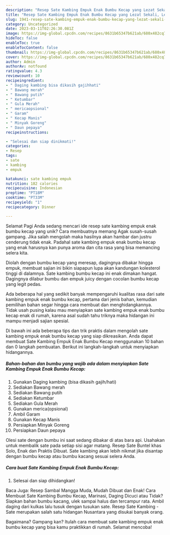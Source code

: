 ```yaml
---
description: "Resep Sate Kambing Empuk Enak Bumbu Kecap yang Lezat Sekali, Lezat"
title: "Resep Sate Kambing Empuk Enak Bumbu Kecap yang Lezat Sekali, Lezat"
slug: 1941-resep-sate-kambing-empuk-enak-bumbu-kecap-yang-lezat-sekali-lezat
category: Uncategorized
date: 2023-03-11T02:26:30.081Z
image: https://img-global.cpcdn.com/recipes/8631b65347b621ab/680x482cq70/sate-kambing-empuk-enak-bumbu-kecap-foto-resep-utama.jpg
hideToc: false
enableToc: true
enableTocContent: false
thumbnail: https://img-global.cpcdn.com/recipes/8631b65347b621ab/680x482cq70/sate-kambing-empuk-enak-bumbu-kecap-foto-resep-utama.jpg
cover: https://img-global.cpcdn.com/recipes/8631b65347b621ab/680x482cq70/sate-kambing-empuk-enak-bumbu-kecap-foto-resep-utama.jpg
author: Admin
authorAv: notfound
ratingvalue: 4.3
reviewcount: 10
recipeingredient:
- " Daging kambing bisa dikasih gajihhati"
- " Bawang merah"
- " Bawang putih"
- " Ketumbar"
- " Gula Merah"
- " mericaopsional"
- " Garam"
- " Kecap Manis"
- " Minyak Goreng"
- " Daun pepaya"
recipeinstructions:

- "Selesai dan siap dinikmati!"
categories:
- Resep
tags:
- sate
- kambing
- empuk

katakunci: sate kambing empuk 
nutrition: 182 calories
recipecuisine: Indonesian
preptime: "PT18M"
cooktime: "PT33M"
recipeyield: "1"
recipecategory: Dinner

---
```



Selamat Pagi Anda sedang mencari ide resep sate kambing empuk enak bumbu kecap yang unik? Cara membuatnya memang Agak susah-susah gampang. Jika salah mengolah maka hasilnya akan hambar dan justru cenderung tidak enak. Padahal sate kambing empuk enak bumbu kecap yang enak harusnya kan punya aroma dan cita rasa yang bisa memancing selera kita.


Diolah dengan bumbu kecap yang meresap, dagingnya dibakar hingga empuk, membuat sajian ini bikin siapapun lupa akan kandungan kolesterol tinggi di dalamnya. Sate kambing bumbu kecap ini enak dimakan hangat. Dagingnya dilabur bumbu dan empuk juicy dengan cocolan bumbu kecap yang legit pedas.

Ada beberapa hal yang sedikit banyak mempengaruhi kualitas rasa dari sate kambing empuk enak bumbu kecap, pertama dari jenis bahan, kemudian pemilihan bahan segar hingga cara membuat dan menghidangkannya. Tidak usah pusing kalau mau menyiapkan sate kambing empuk enak bumbu kecap enak di rumah, karena asal sudah tahu triknya maka hidangan ini mampu menjadi sajian spesial.


Di bawah ini ada beberapa tips dan trik praktis dalam mengolah sate kambing empuk enak bumbu kecap yang siap dikreasikan. Anda dapat membuat Sate Kambing Empuk Enak Bumbu Kecap menggunakan 10 bahan dan 0 langkah pembuatan. Berikut ini langkah-langkah untuk menyiapkan hidangannya.

<!--inarticleads1-->

##### Bahan-bahan dan bumbu yang wajib ada dalam menyiapkan Sate Kambing Empuk Enak Bumbu Kecap:

1. Gunakan  Daging kambing (bisa dikasih gajih/hati)
1. Sediakan  Bawang merah
1. Sediakan  Bawang putih
1. Sediakan  Ketumbar
1. Sediakan  Gula Merah
1. Gunakan  merica(opsional)
1. Ambil  Garam
1. Gunakan  Kecap Manis
1. Persiapkan  Minyak Goreng
1. Persiapkan  Daun pepaya


Olesi sate dengan bumbu ini saat sedang dibakar di atas bara api. Usahakan untuk membalik sate pada setiap sisi agar matang. Resep Sate Buntel khas Solo, Enak dan Praktis Dibuat. Sate kambing akan lebih nikmat jika disantap dengan bumbu kecap atau bumbu kacang sesuai selera Anda. 

<!--inarticleads2-->

##### Cara buat Sate Kambing Empuk Enak Bumbu Kecap:


1. Selesai dan siap dihidangkan!

Baca Juga: Resep Sambal Mangga Muda, Mudah Dibuat dan Enak! Cara Membuat Sate Kambing Bumbu Kecap, Marinasi, Daging Dicuci atau Tidak? Siapkan bahan bumbu kacang, ulek sampai halus dan tercampur rata. Ambil daging dari kulkas lalu tusuk dengan tusukan sate. Resep Sate Kambing - Sate merupakan salah satu hidangan Nusantara yang disukai banyak orang. 

Bagaimana? Gampang kan? Itulah cara membuat sate kambing empuk enak bumbu kecap yang bisa kamu praktikkan di rumah. Selamat mencoba!

